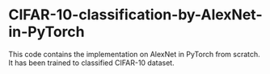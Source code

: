 # CIFAR-10-classification-by-AlexNet-in-PyTorch
This code contains the implementation on AlexNet in PyTorch from scratch. It has been trained to classified CIFAR-10 dataset.
